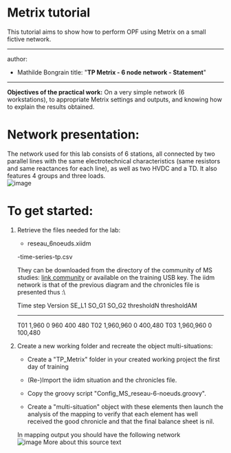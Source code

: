 # Metrix tutorial
This tutorial aims to show how to perform OPF using Metrix on a small fictive network.

---
author:
- Mathilde Bongrain
  title: "**TP Metrix - 6 node network - Statement**"
---

**Objectives of the practical work:** On a very simple network (6 workstations), to appropriate
Metrix settings and outputs, and knowing how to explain the
results obtained.

# Network presentation:

The network used for this lab consists of 6 stations, all connected
by two parallel lines with the same electrotechnical characteristics
(same resistors and same reactances for each line), as well as two
HVDC and a TD. It also features 4 groups and three loads.\
![image](images/reseau_6_noeuds_ss_HVDC.png)

# To get started:

1. Retrieve the files needed for the lab:

    - reseau_6noeuds.xiidm

   -time-series-tp.csv

   They can be downloaded from the directory of the community of
   MS studies: [link
   community](https://communautes.rte-france.com/sites/Etudes-Multi-Situations/SitePages/Accueil%20de%20la%20communaut%C3%A9.aspx)
   or available on the training USB key. The iidm network is
   that of the previous diagram and the chronicles file is presented
   thus :\

   Time step Version SE_L1 SO_G1 SO_G2 thresholdN thresholdAM
      -------------- --------- ------- ------- ------- ------ -- ---------
   T01 1,960 0 960 400 480
   T02 1,960,960 0 400,480
   T03 1,960,960 0 100,480

2. Create a new working folder and recreate the object
   multi-situations:

    - Create a \"TP_Metrix\" folder in your created working project
      the first day of training

    - (Re-)Import the iidm situation and the chronicles file.

    - Copy the groovy script \"Config_MS_reseau-6-noeuds.groovy\".

    - Create a \"multi-situation\" object with these elements then
      launch the analysis of the mapping to verify that each element has
      well received the good chronicle and that the final balance sheet is nil.

   In mapping output you should have the following network\
   ![image](images/result_mapping_ss_HVDC.png)
   More about this source text
  